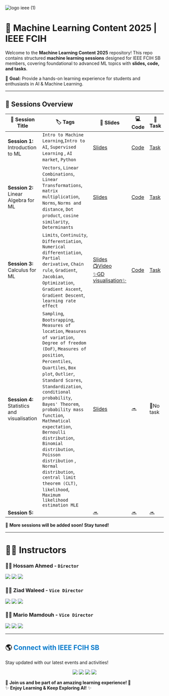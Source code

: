 ![logo ieee (1)](https://github.com/user-attachments/assets/0db4717d-fe13-4add-aeff-d8ab96f267b7)
# 🚀 Machine Learning Content 2025 | IEEE FCIH  

Welcome to the **Machine Learning Content 2025** repository! This repo contains structured **machine learning sessions** designed for IEEE FCIH SB members, covering foundational to advanced ML topics with **slides, code, and tasks**.  

📌 **Goal:** Provide a hands-on learning experience for students and enthusiasts in AI & Machine Learning.  

---

## 📅 Sessions Overview  

| 📌 Session Title | 🏷️ Tags | 📜 Slides | 💻 Code | 🎯 Task |
|-----------------|---------|----------|--------|--------|
| **Session 1:** Introduction to ML | `Intro to Machine Learning`,`Intro to AI`, `Supervised Learning` , `AI market`, `Python` | [Slides](https://github.com/IEEE-FCIH-SB/Machine-Learning-Content-2025/tree/main/session_1_Intro_to_AI_and_Python/presentation) | [Code](https://github.com/IEEE-FCIH-SB/Machine-Learning-Content-2025/tree/main/session_1_Intro_to_AI_and_Python/code) | [Task](https://github.com/IEEE-FCIH-SB/Machine-Learning-Content-2025/tree/main/session_1_Intro_to_AI_and_Python/task) |
| **Session 2:** Linear Algebra for ML | `Vectors`, `Linear Combinations`, `Linear Transformations`, `matrix multiplication`, `Norms`, `Norms and distance`, `Dot product`, `cosine similarity`, `Determinants` | [Slides](https://github.com/IEEE-FCIH-SB/Machine-Learning-Content-2025/tree/main/session_2_Linear_Algebra_for_ML/presentation)|  [Code](https://github.com/IEEE-FCIH-SB/Machine-Learning-Content-2025/tree/main/session_2_Linear_Algebra_for_ML/code) | [Task](https://github.com/IEEE-FCIH-SB/Machine-Learning-Content-2025/tree/main/session_2_Linear_Algebra_for_ML/task) |
| **Session 3:** Calculus for ML | `Limits`, `Continuity`, `Differentiation`, `Numerical differentiation`, `Partial derivative`, `Chain rule`, `Gradient`, `Jacobian`, `Optimization`, `Gradient Ascent`, `Gradient Descent`, `learning rate effect` |  [Slides ](https://github.com/IEEE-FCIH-SB/Machine-Learning-Content-2025/tree/main/session_3_Calculus_for_ML/presentation) <br> [📺Video](https://youtu.be/SkWztJmVWPk?si=sdNUSjHGsWoPb0E6) <br> [✨GD visualisation✨](https://hossamahmedsalah.github.io/Gradient-Descent-Visualiser/) | [Code](https://github.com/IEEE-FCIH-SB/Machine-Learning-Content-2025/tree/main/session_3_Calculus_for_ML/code) | [Task](https://github.com/IEEE-FCIH-SB/Machine-Learning-Content-2025/tree/main/session_3_Calculus_for_ML/task) |
| **Session 4:** Statistics and visualisation |  `Sampling`,  `Bootsrapping`, `Measures of location`, `Measures of variation`,  `Degree of freedom (DoF)`, `Measures of position`, `Percentiles`, `Quartiles`, `Box plot`, `Outlier`, `Standard Scores`, `Standardization`, `conditional probability`, `Bayes' Theorem`, `probability mass function`, `Mathmatical expectation`, `Bernoulli distribution`, `Binomial distribution`, `Poisson distribution` , `Normal distribution`,  `central limit theorem (CLT)`, `likelihood`, `Maximum likelihood estimation MLE` | [Slides](https://github.com/IEEE-FCIH-SB/Machine-Learning-Content-2025/tree/main/session_4_statistics_and_visualisations/presentation) | 🔜 | 🚫No task |
| **Session 5:**  | | 🔜 | 🔜 | 🔜 |

🔹 **More sessions will be added soon! Stay tuned!**  

---


# 👨‍💻 Instructors  

### 👨‍💻 Hossam Ahmed - `Director`
<p>
  <a href="https://www.linkedin.com/in/hossamahmedsalah/"><img src="https://img.shields.io/badge/LinkedIn-%230077B5.svg?style=for-the-badge&logo=linkedin&logoColor=white"></a>
  <a href="https://www.kaggle.com/hossamahmedsalah/"><img src="https://img.shields.io/badge/Kaggle-%230098D6.svg?style=for-the-badge&logo=kaggle&logoColor=white"></a>
  <a href="https://github.com/hossamAhmedSalah/"><img src="https://img.shields.io/badge/GitHub-%23181717.svg?style=for-the-badge&logo=github&logoColor=white"></a>
</p>



### 👨‍💻 Ziad Waleed - `Vice Director`
<p>
  <a href="https://www.linkedin.com/in/ziadwaleed/"><img src="https://img.shields.io/badge/LinkedIn-%230077B5.svg?style=for-the-badge&logo=linkedin&logoColor=white"></a>
  <a href="https://www.kaggle.com/zzziadwaleed/"><img src="https://img.shields.io/badge/Kaggle-%230098D6.svg?style=for-the-badge&logo=kaggle&logoColor=white"></a>
  <a href="https://github.com/ZiadWaleed2003/"><img src="https://img.shields.io/badge/GitHub-%23181717.svg?style=for-the-badge&logo=github&logoColor=white"></a>
</p>


### 👨‍💻 Mario Mamdouh - `Vice Director`
<p>
  <a href="https://www.linkedin.com/in/mariomamdouh/"><img src="https://img.shields.io/badge/LinkedIn-%230077B5.svg?style=for-the-badge&logo=linkedin&logoColor=white"></a>
  <a href="https://www.kaggle.com/mariomamdouh23/"><img src="https://img.shields.io/badge/Kaggle-%230098D6.svg?style=for-the-badge&logo=kaggle&logoColor=white"></a>
  <a href="https://github.com/mariomngig/"><img src="https://img.shields.io/badge/GitHub-%23181717.svg?style=for-the-badge&logo=github&logoColor=white"></a>
</p>

---

## 🌎 <span style="color:#007acc;">Connect with IEEE FCIH SB</span>

Stay updated with our latest events and activities!  

<p align="center">
  <a href="https://www.facebook.com/IEEE.FCIH"><img src="https://img.shields.io/badge/Facebook-%231877F2.svg?style=for-the-badge&logo=facebook&logoColor=white"></a>
  <a href="https://www.instagram.com/ieeefcih.sb/"><img src="https://img.shields.io/badge/Instagram-%23E4405F.svg?style=for-the-badge&logo=instagram&logoColor=white"></a>
  <a href="https://www.linkedin.com/company/ieee-fcih-sb"><img src="https://img.shields.io/badge/LinkedIn-%230077B5.svg?style=for-the-badge&logo=linkedin&logoColor=white"></a>
  <a href="https://www.youtube.com/@ieee.fcihsb"><img src="https://img.shields.io/badge/YouTube-%23FF0000.svg?style=for-the-badge&logo=youtube&logoColor=white"></a>
</p>

📌 **Join us and be part of an amazing learning experience! 🚀**  
✨ **Enjoy Learning & Keep Exploring AI!** ✨
